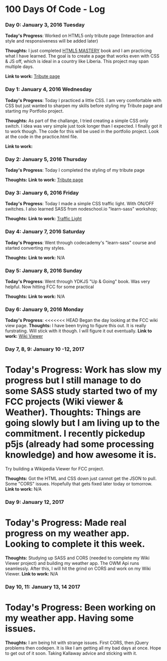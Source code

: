 # 100 Days Of Code - Log

### Day 0: January 3, 2016  Tuesday

**Today's Progress**: 
Worked on HTML5 only tribute page (Interaction and style and responsiveness will be added later) 

**Thoughts:** I just completed [HTML5 MASTERY](http://index-of.es/Programming/HTML5.Mastery.pdf) book and I am practicing what I have learned. The goal is to create a page that works even with CSS & JS off, which is ideal in a country like Liberia. This project may span multiple days.

**Link to work:** [Tribute page](http://kodinglife.github.io/tribute-page)

### Day 1: January 4, 2016  Wednesday

**Today's Progress**: 
Today I practiced a little CSS. I am very comfortable with CSS but just wanted to sharpen my skills before styling my Tribute page and starting my Portfolio project.

**Thoughts:** As part of the challange, I tried creating a simple CSS only switch. I idea was very simple just took longer than I expected. I finally got it to work though. The code for this will be used in the portfolio project. Look at the code in the practice.html file.

**Link to work:** 

### Day 2: January 5, 2016  Thursday

**Today's Progress**: 
Today I completed the styling of my tribute page

**Thoughts:** 
**Link to work:** [Tribute page](http://kodinglife.github.io/tribute-page)

### Day 3: January 6, 2016 Friday

**Today's Progress**: 
Today I made a simple CSS traffic light. With ON/OFF switches. I also learned SASS from nodeschool.io "learn-sass" workshop;

**Thoughts:** 
**Link to work:** [Traffic Light](http://kodinglife.github.io/tribute-page)

### Day 4: January 7, 2016 Saturday

**Today's Progress**: 
Went through codecademy's "learn-sass" course and started converting my styles.

**Thoughts:** 
**Link to work:** N/A

### Day 5: January 8, 2016 Sunday

**Today's Progress**: 
Went through YDKJS "Up & Going" book. Was very helpful. Now hitting FCC for some practical

**Thoughts:** 
**Link to work:** N/A

### Day 6: January 9, 2016 Monday

**Today's Progress**: 
<<<<<<< HEAD
Began the day looking at the FCC wiki view page.
**Thoughts:**
I have been trying to figure this out. It is really furstrating. Will stick with it though. I will figure it out eventually. 
**Link to work:** [Wiki Viewer](http://codepen.io/algorithm/pen/aNQVwO?editors=0011)

### Day 7, 8, 9: January 10 -12, 2017

**Today's Progress**: 
Work has slow my progress but I still manage to do some SASS study started two of my FCC projects (Wiki viewer & Weather).
**Thoughts:**
Things are going slowly but I am living up to the commitment. 
I recently pickedup p5js (already had some processing knowledge) and how awesome it is.
=======
Try building a Wikipedia Viewer for FCC project.

**Thoughts:** 
Got the HTML and CSS down just cannot get the JSON to pull. Some "CORS" issues. Hopefully that gets fixed later today or tomorrow.
**Link to work:** N/A

### Day 9: January 12, 2017

**Today's Progress**: 
Made real progress on my weather app. Looking to complete it this week.
=======

**Thoughts:** 
Studying up SASS and CORS (needed to complete my Wiki Viewer project) and building my weather app. The OWM Api runs seamlessly. After this, I will hit the grind on CORS and work on my Wiki Viewer.
**Link to work:** N/A

### Day 10, 11: January 13, 14 2017

**Today's Progress**: 
Been working on my weather app. Having some issues.
=======

**Thoughts:** 
I am being hit with strange issues. First CORS, then jQuery problems then codepen. It is like I am getting all my bad days at once. Hope to get out of it soon. Taking Kallaway advice and sticking with it.  
